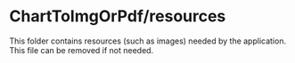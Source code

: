 # ChartToImgOrPdf/resources

This folder contains resources (such as images) needed by the application. This file can
be removed if not needed.
